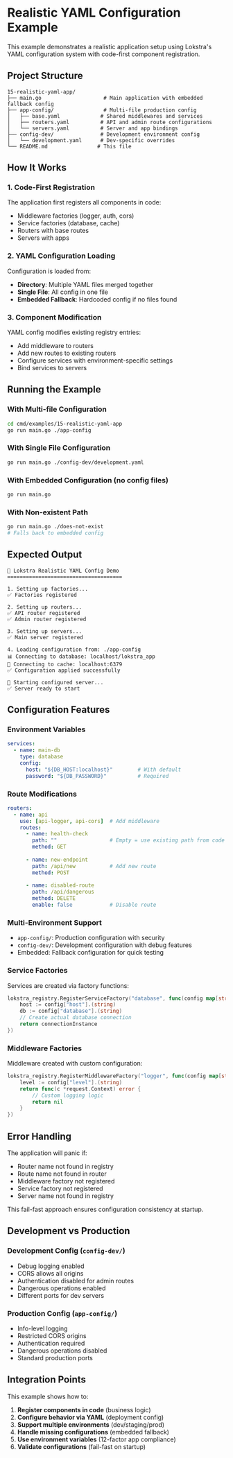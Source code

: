# Realistic YAML Configuration Example

This example demonstrates a realistic application setup using Lokstra's YAML configuration system with code-first component registration.

## Project Structure

```
15-realistic-yaml-app/
├── main.go                    # Main application with embedded fallback config
├── app-config/                # Multi-file production config
│   ├── base.yaml             # Shared middlewares and services
│   ├── routers.yaml          # API and admin route configurations
│   └── servers.yaml          # Server and app bindings
├── config-dev/               # Development environment config
│   └── development.yaml      # Dev-specific overrides
└── README.md                # This file
```

## How It Works

### 1. Code-First Registration
The application first registers all components in code:
- Middleware factories (logger, auth, cors)
- Service factories (database, cache)
- Routers with base routes
- Servers with apps

### 2. YAML Configuration Loading
Configuration is loaded from:
- **Directory**: Multiple YAML files merged together
- **Single File**: All config in one file
- **Embedded Fallback**: Hardcoded config if no files found

### 3. Component Modification
YAML config modifies existing registry entries:
- Add middleware to routers
- Add new routes to existing routers
- Configure services with environment-specific settings
- Bind services to servers

## Running the Example

### With Multi-file Configuration
```bash
cd cmd/examples/15-realistic-yaml-app
go run main.go ./app-config
```

### With Single File Configuration
```bash
go run main.go ./config-dev/development.yaml
```

### With Embedded Configuration (no config files)
```bash
go run main.go
```

### With Non-existent Path
```bash
go run main.go ./does-not-exist
# Falls back to embedded config
```

## Expected Output

```
🚀 Lokstra Realistic YAML Config Demo
=====================================

1. Setting up factories...
✅ Factories registered

2. Setting up routers...
✅ API router registered
✅ Admin router registered

3. Setting up servers...
✅ Main server registered

4. Loading configuration from: ./app-config
📊 Connecting to database: localhost/lokstra_app
🔄 Connecting to cache: localhost:6379
✅ Configuration applied successfully

🎯 Starting configured server...
✅ Server ready to start
```

## Configuration Features

### Environment Variables
```yaml
services:
  - name: main-db
    type: database
    config:
      host: "${DB_HOST:localhost}"        # With default
      password: "${DB_PASSWORD}"          # Required
```

### Route Modifications
```yaml
routers:
  - name: api
    use: [api-logger, api-cors]  # Add middleware
    routes:
      - name: health-check
        path: ""                 # Empty = use existing path from code
        method: GET
      
      - name: new-endpoint
        path: /api/new           # Add new route
        method: POST
        
      - name: disabled-route
        path: /api/dangerous
        method: DELETE
        enable: false            # Disable route
```

### Multi-Environment Support
- `app-config/`: Production configuration with security
- `config-dev/`: Development configuration with debug features
- Embedded: Fallback configuration for quick testing

### Service Factories
Services are created via factory functions:
```go
lokstra_registry.RegisterServiceFactory("database", func(config map[string]any) any {
    host := config["host"].(string)
    db := config["database"].(string)
    // Create actual database connection
    return connectionInstance
})
```

### Middleware Factories
Middleware created with custom configuration:
```go
lokstra_registry.RegisterMiddlewareFactory("logger", func(config map[string]any) request.HandlerFunc {
    level := config["level"].(string)
    return func(c *request.Context) error {
        // Custom logging logic
        return nil
    }
})
```

## Error Handling

The application will panic if:
- Router name not found in registry
- Route name not found in router
- Middleware factory not registered
- Service factory not registered
- Server name not found in registry

This fail-fast approach ensures configuration consistency at startup.

## Development vs Production

### Development Config (`config-dev/`)
- Debug logging enabled
- CORS allows all origins
- Authentication disabled for admin routes
- Dangerous operations enabled
- Different ports for dev servers

### Production Config (`app-config/`)
- Info-level logging
- Restricted CORS origins
- Authentication required
- Dangerous operations disabled
- Standard production ports

## Integration Points

This example shows how to:
1. **Register components in code** (business logic)
2. **Configure behavior via YAML** (deployment config)
3. **Support multiple environments** (dev/staging/prod)
4. **Handle missing configurations** (embedded fallback)
5. **Use environment variables** (12-factor app compliance)
6. **Validate configurations** (fail-fast on startup)